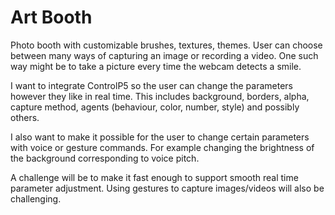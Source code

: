 # Art Booth
Photo booth with customizable brushes, textures,
themes. User can choose between many ways of capturing
an image or recording a video. One such way might
be to take a picture every time the webcam detects a smile.

I want to integrate ControlP5 so the user can change the parameters
however they like in real time. This includes background, borders,
alpha, capture method, agents (behaviour, color, number, style) and 
possibly others.

I also want to make it possible for the user to change certain parameters
with voice or gesture commands. For example changing the brightness of
the background corresponding to voice pitch.

A challenge will be to make it fast enough to support smooth real time 
parameter adjustment. Using gestures to capture images/videos will also be
challenging. 

